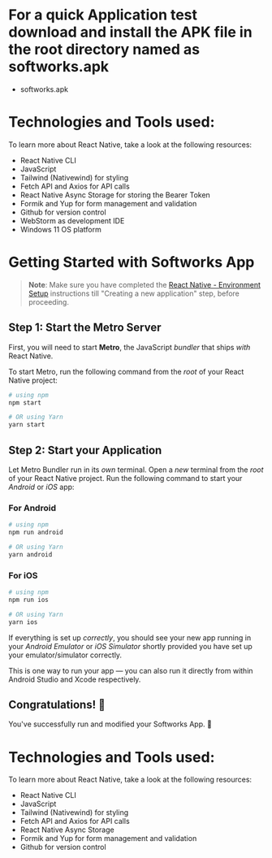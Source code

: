 # For a quick Application test download and install the APK file in the root directory named as softworks.apk

- softworks.apk

# Technologies and Tools used:

To learn more about React Native, take a look at the following resources:

- React Native CLI
- JavaScript 
- Tailwind (Nativewind) for styling
- Fetch API and Axios for API calls
- React Native Async Storage for storing the Bearer Token
- Formik and Yup for form management and validation
- Github for version control
- WebStorm as development IDE
- Windows 11 OS platform

# Getting Started with Softworks App

>**Note**: Make sure you have completed the [React Native - Environment Setup](https://reactnative.dev/docs/environment-setup) instructions till "Creating a new application" step, before proceeding.

## Step 1: Start the Metro Server

First, you will need to start **Metro**, the JavaScript _bundler_ that ships _with_ React Native.

To start Metro, run the following command from the _root_ of your React Native project:

```bash
# using npm
npm start

# OR using Yarn
yarn start
```

## Step 2: Start your Application

Let Metro Bundler run in its _own_ terminal. Open a _new_ terminal from the _root_ of your React Native project. Run the following command to start your _Android_ or _iOS_ app:

### For Android

```bash
# using npm
npm run android

# OR using Yarn
yarn android
```

### For iOS

```bash
# using npm
npm run ios

# OR using Yarn
yarn ios
```

If everything is set up _correctly_, you should see your new app running in your _Android Emulator_ or _iOS Simulator_ shortly provided you have set up your emulator/simulator correctly.

This is one way to run your app — you can also run it directly from within Android Studio and Xcode respectively.



## Congratulations! :tada:

You've successfully run and modified your Softworks App. :partying_face:



# Technologies and Tools used:

To learn more about React Native, take a look at the following resources:

- React Native CLI
- JavaScript 
- Tailwind (Nativewind) for styling
- Fetch API and Axios for API calls
- React Native Async Storage
- Formik and Yup for form management and validation
- Github for version control

